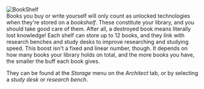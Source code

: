 ![BookShelf](https://i.imgur.com/uOLvVV4.png)\
Books you buy or write yourself will only count as unlocked technologies when they're stored on a _bookshelf_. These constitute your library, and you should take good care of them. After all, a destroyed book means literally lost knowledge! Each shelf can store up to 12 books, and they link with research benches and study desks to improve researching and studying speed. This boost isn't a fixed and linear number, though. It depends on how many books your library holds on total, and the more books you have, the smaller the buff each book gives.

They can be found at the _Storage_ menu on the _Architect_ tab, or by selecting a _study desk_ or _research bench_.